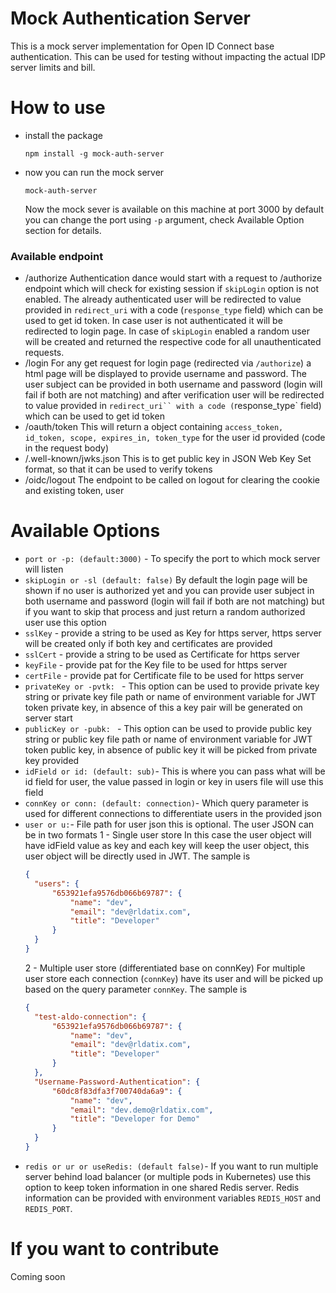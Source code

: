 # Mock Authentication Server 
This is a mock server implementation for Open ID Connect base authentication. This can be used for testing without impacting the actual IDP server limits and bill.

# How to use
- install the package

  `npm install -g mock-auth-server`

- now you can run the mock server 

  `mock-auth-server`

  Now the mock sever is available on this machine at port 3000 by default you can change the port using `-p` argument, check Available Option section for details.

### Available endpoint
- /authorize
  Authentication dance would start with a request to /authorize endpoint which will check for existing session if `skipLogin` option is not enabled. The already authenticated user will be redirected to value provided in `redirect_uri` with a code (`response_type` field) which can be used to get id token. In case user is not authenticated it will be redirected to login page.
  In case of `skipLogin` enabled a random user will be created and returned the respective code for all unauthenticated requests. 
- /login
  For any get request for login page (redirected via `/authorize`) a html page will be displayed to provide username and password. The user subject can be provided in both username and password (login will fail if both are not matching) and after verification user will be redirected to value provided in `redirect_uri`` with a code (`response_type` field) which can be used to get id token 
- /oauth/token
  This will return a object containing `access_token, id_token, scope, expires_in, token_type` for the user id provided (code in the request body)
- /.well-known/jwks.json
  This is to get public key in JSON Web Key Set format, so that it can be used to verify tokens
- /oidc/logout
  The endpoint to be called on logout for clearing the cookie and existing token, user


# Available Options
- `port or -p: (default:3000)` -
  To specify the port to which mock server will listen
- `skipLogin or -sl (default: false)`
  By default the login page will be shown if no user is authorized yet and you can provide user subject in both username and password (login will fail if both are not matching) but if you want to skip that process and just return a random authorized user use this option
- `sslKey` -
  provide a string to be used as Key for https server, https server will be created only if both key and certificates are provided
- `sslCert` -
  provide a string to be used as Certificate for https server
- `keyFile` -
  provide pat for the Key file to be used for https server
- `certFile` -
  provide pat for Certificate file to be used for https server
- `privateKey or -pvtk: ` -
  This option can be used to provide private key string or private key file path or name of environment variable for JWT token private key, in absence of this a key pair will be generated on server start 
- `publicKey or -pubk: ` -
  This option can be used to provide public key string or public key file path or name of environment variable for JWT token public key, in absence of public key it will be picked from private key provided
- `idField or id: (default: sub)`-
  This is where you can pass what will be id field for user, the value passed in login or key in users file will use this field
- `connKey or conn: (default: connection)`-
  Which query parameter is used for different connections to differentiate users in the provided json
- `user or u:`-
  File path for user json this is optional. The user JSON can be in two formats
  1 - Single user store
  In this case the user object will have idField value as key and each key will keep the user object, this user object will be directly used in JWT. The sample is 
  ```json
  {
    "users": {
        "653921efa9576db066b69787": {
            "name": "dev",
            "email": "dev@rldatix.com",
            "title": "Developer"
        }
    }
  }
  ```
  2 - Multiple user store (differentiated base on connKey)
  For multiple user store each connection (`connKey`) have its user and will be picked up based on the query parameter `connKey`. The sample is 
  ```json
  {
    "test-aldo-connection": {
        "653921efa9576db066b69787": {
            "name": "dev",
            "email": "dev@rldatix.com",
            "title": "Developer"
        }
    },
    "Username-Password-Authentication": {
        "60dc8f83dfa3f700740da6a9": {
            "name": "dev",
            "email": "dev.demo@rldatix.com",
            "title": "Developer for Demo"
        }
    }
  }
  ```
- `redis or ur or useRedis: (default false)`-
If you want to run multiple server behind load balancer (or multiple pods in Kubernetes) use this option to keep token information in one shared Redis server. Redis information can be provided with environment variables `REDIS_HOST` and `REDIS_PORT`.
# If you want to contribute 
Coming soon
